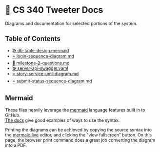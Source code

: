 # 🦜 CS 340 Tweeter Docs

Diagrams and documentation for selected portions of the system.

## Table of Contents

* [⚙️ db-table-design.mermaid](./db-table-design.mermaid)
* [⭐️ login-sequence-diagram.md](./login-sequence-diagram.md)
* [📝 milestone-2-questions.md](./milestone-2-questions.md)
* [⚙️ server-api-swagger.yaml](./server-api-swagger.yaml)
* [⭐️ story-service-uml-diagram.md](./story-service-uml-diagram.md)
* [⭐️ submit-status-sequence-diagram.md](./submit-status-sequence-diagram.md)

## Mermaid

These files heavily leverage the [mermaid](https://mermaid.js.org/) language features built in to GitHub.\
[The docs](https://mermaid.js.org/intro/) give good examples of ways to use the syntax.

Printing the diagrams can be achieved by copying the source syntax
into the [mermaid.live](https://mermaid.live/edit) editor, and clicking
the "view fullscreen" button. On this page, the browser print command
does a great job converting the diagram into a PDF.
